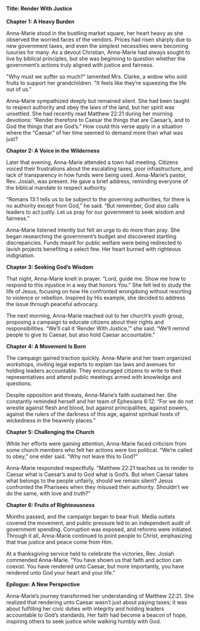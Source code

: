 

#### Title: Render With Justice

**Chapter 1: A Heavy Burden**

Anna-Marie stood in the bustling market square, her heart heavy as she observed the worried faces of the vendors. Prices had risen sharply due to new government taxes, and even the simplest necessities were becoming luxuries for many. As a devout Christian, Anna-Marie had always sought to live by biblical principles, but she was beginning to question whether the government’s actions truly aligned with justice and fairness.

"Why must we suffer so much?" lamented Mrs. Clarke, a widow who sold fruits to support her grandchildren. "It feels like they’re squeezing the life out of us."

Anna-Marie sympathized deeply but remained silent. She had been taught to respect authority and obey the laws of the land, but her spirit was unsettled. She had recently read Matthew 22:21 during her morning devotions: “Render therefore to Caesar the things that are Caesar’s, and to God the things that are God’s.” How could this verse apply in a situation where the “Caesar” of her time seemed to demand more than what was just?

**Chapter 2: A Voice in the Wilderness**

Later that evening, Anna-Marie attended a town hall meeting. Citizens voiced their frustrations about the escalating taxes, poor infrastructure, and lack of transparency in how funds were being used. Anna-Marie’s pastor, Rev. Josiah, was present. He gave a brief address, reminding everyone of the biblical mandate to respect authority.

“Romans 13:1 tells us to be subject to the governing authorities, for there is no authority except from God,” he said. “But remember, God also calls leaders to act justly. Let us pray for our government to seek wisdom and fairness.”

Anna-Marie listened intently but felt an urge to do more than pray. She began researching the government’s budget and discovered startling discrepancies. Funds meant for public welfare were being redirected to lavish projects benefiting a select few. Her heart burned with righteous indignation.

**Chapter 3: Seeking God’s Wisdom**

That night, Anna-Marie knelt in prayer. “Lord, guide me. Show me how to respond to this injustice in a way that honors You.” She felt led to study the life of Jesus, focusing on how He confronted wrongdoing without resorting to violence or rebellion. Inspired by His example, she decided to address the issue through peaceful advocacy.

The next morning, Anna-Marie reached out to her church’s youth group, proposing a campaign to educate citizens about their rights and responsibilities. “We’ll call it ‘Render With Justice,’” she said. “We’ll remind people to give to Caesar, but also hold Caesar accountable.”

**Chapter 4: A Movement Is Born**

The campaign gained traction quickly. Anna-Marie and her team organized workshops, inviting legal experts to explain tax laws and avenues for holding leaders accountable. They encouraged citizens to write to their representatives and attend public meetings armed with knowledge and questions.

Despite opposition and threats, Anna-Marie’s faith sustained her. She constantly reminded herself and her team of Ephesians 6:12: “For we do not wrestle against flesh and blood, but against principalities, against powers, against the rulers of the darkness of this age, against spiritual hosts of wickedness in the heavenly places.”

**Chapter 5: Challenging the Church**

While her efforts were gaining attention, Anna-Marie faced criticism from some church members who felt her actions were too political. “We’re called to obey,” one elder said. “Why not leave this to God?”

Anna-Marie responded respectfully. “Matthew 22:21 teaches us to render to Caesar what is Caesar’s and to God what is God’s. But when Caesar takes what belongs to the people unfairly, should we remain silent? Jesus confronted the Pharisees when they misused their authority. Shouldn’t we do the same, with love and truth?”

**Chapter 6: Fruits of Righteousness**

Months passed, and the campaign began to bear fruit. Media outlets covered the movement, and public pressure led to an independent audit of government spending. Corruption was exposed, and reforms were initiated. Through it all, Anna-Marie continued to point people to Christ, emphasizing that true justice and peace come from Him.

At a thanksgiving service held to celebrate the victories, Rev. Josiah commended Anna-Marie. “You have shown us that faith and action can coexist. You have rendered unto Caesar, but more importantly, you have rendered unto God your heart and your life.”

**Epilogue: A New Perspective**

Anna-Marie’s journey transformed her understanding of Matthew 22:21. She realized that rendering unto Caesar wasn’t just about paying taxes; it was about fulfilling her civic duties with integrity and holding leaders accountable to God’s standards. Her faith had become a beacon of hope, inspiring others to seek justice while walking humbly with God.


